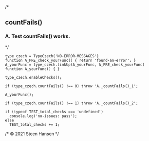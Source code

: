 
/*
## countFails()

### A. Test countFails() works.
*/

    type_czech = TypeCzech('NO-ERROR-MESSAGES')
    function A_PRE_check_yourFunc() { return 'found-an-error'; }
    A_yourFunc = type_czech.linkUp(A_yourFunc, A_PRE_check_yourFunc) 
    function A_yourFunc() { }

    type_czech.enableChecks();

    if (type_czech.countFails() !== 0) throw 'A._countFails()_1';

    A_yourFunc();

    if (type_czech.countFails() !== 1) throw 'A._countFails()_2';

    if (typeof TEST_total_checks === 'undefined')
      console.log('no-issues: pass');
    else
      TEST_total_checks += 1;

/* &copy; 2021 Steen Hansen */